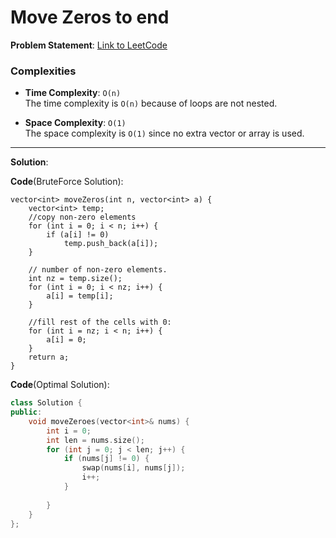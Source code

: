 # Move Zeros to end

**Problem Statement**:
[Link to LeetCode](https://leetcode.com/problems/move-zeroes/description/)

### Complexities

- **Time Complexity**: `O(n)`  
  The time complexity is `O(n)` because of loops are not nested.

- **Space Complexity**: `O(1)`  
  The space complexity is `O(1)` since no extra vector or array is used.

---

**Solution**:

**Code**(BruteForce Solution):
```cp
vector<int> moveZeros(int n, vector<int> a) {
    vector<int> temp;
    //copy non-zero elements
    for (int i = 0; i < n; i++) {
        if (a[i] != 0)
            temp.push_back(a[i]);
    }

    // number of non-zero elements.
    int nz = temp.size();
    for (int i = 0; i < nz; i++) {
        a[i] = temp[i];
    }

    //fill rest of the cells with 0:
    for (int i = nz; i < n; i++) {
        a[i] = 0;
    }
    return a;
}
```
**Code**(Optimal Solution):
```cpp
class Solution {
public:
    void moveZeroes(vector<int>& nums) {
        int i = 0;
        int len = nums.size();
        for (int j = 0; j < len; j++) {
            if (nums[j] != 0) {
                swap(nums[i], nums[j]);
                i++;
            }
            
        }
    }
};
```
